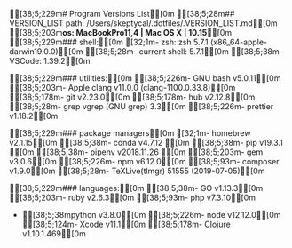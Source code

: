[38;5;229m# Program Versions List[0m
[38;5;28m## VERSION_LIST path: /Users/skeptycal/.dotfiles/.VERSION_LIST.md[0m
[38;5;203m**os: MacBookPro11,4 | Mac OS X | 10.15**[0m
[38;5;229m### shell:[0m
[32;1m- zsh:            zsh 5.7.1 (x86_64-apple-darwin19.0.0)[0m
[38;5;28m- current shell:  5.7.1[0m
[38;5;38m- VSCode:         1.39.2[0m

[38;5;229m### utilities:[0m
[38;5;226m- GNU bash        v5.0.11[0m
[38;5;203m- Apple clang     v11.0.0 (clang-1100.0.33.8)[0m
[38;5;178m- git             v2.23.0[0m
[38;5;178m- hub             v2.12.8[0m
[38;5;28m- grep            vgrep (GNU grep) 3.3[0m
[38;5;226m- prettier        v1.18.2[0m

[38;5;229m### package managers[0m
[32;1m- homebrew        v2.1.15[0m
[38;5;38m- conda           v4.7.12 [0m
[38;5;38m- pip             v19.3.1 [0m
[38;5;38m- pipenv          v2018.11.26 [0m
[38;5;203m- gem             v3.0.6[0m
[38;5;226m- npm             v6.12.0[0m
[38;5;93m- composer        v1.9.0[0m
[38;5;28m- TeXLive(tlmgr)  51555 (2019-07-05)[0m

[38;5;229m### languages:[0m
[38;5;38m- GO              v1.13.3[0m
[38;5;203m- ruby            v2.6.3[0m
[38;5;93m- php             v7.3.10[0m
- [38;5;38mpython          v3.8.0[0m
[38;5;226m- node            v12.12.0[0m
[38;5;124m- Xcode           v11.1[0m
[38;5;178m- Clojure         v1.10.1.469[0m

